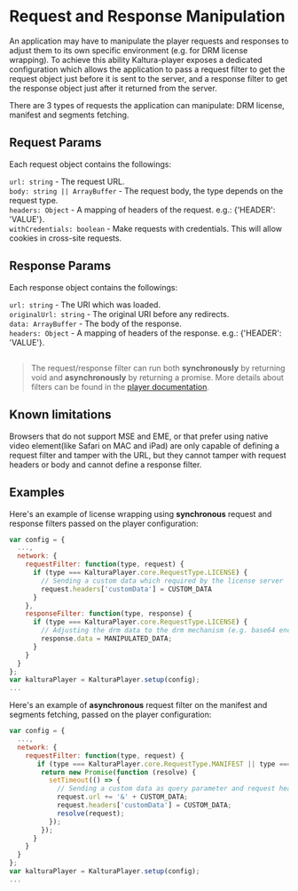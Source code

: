 # Request and Response Manipulation

An application may have to manipulate the player requests and responses to adjust them to its own specific environment (e.g. for DRM license wrapping).
To achieve this ability Kaltura-player exposes a dedicated configuration which allows the application to pass a request filter to get the request object just before it is sent to the server, and a response filter to get the response object just after it returned from the server.

There are 3 types of requests the application can manipulate: DRM license, manifest and segments fetching.

## Request Params

Each request object contains the followings:

`url: string` - The request URL.  
`body: string || ArrayBuffer` - The request body, the type depends on the request type.  
`headers: Object` - A mapping of headers of the request. e.g.: {'HEADER': 'VALUE'}.  
`withCredentials: boolean` - Make requests with credentials. This will allow cookies in cross-site requests.

## Response Params

Each response object contains the followings:

`url: string` - The URI which was loaded.  
`originalUrl: string` - The original URI before any redirects.  
`data: ArrayBuffer` - The body of the response.  
`headers: Object` - A mapping of headers of the response. e.g.: {'HEADER': 'VALUE'}.

##

> The request/response filter can run both **synchronously** by returning void and **asynchronously** by returning a promise.
> More details about filters can be found in the [player documentation](https://github.com/kaltura/playkit-js/blob/master/docs/configuration.md#confignetwork).

## Known limitations

Browsers that do not support MSE and EME, or that prefer using native video element(like Safari on MAC and iPad) are only capable of defining a request filter and tamper with the URL, but they cannot tamper with request headers or body and cannot define a response filter.

## Examples

Here's an example of license wrapping using **synchronous** request and response filters passed on the player configuration:

```js
var config = {
  ...,
  network: {
    requestFilter: function(type, request) {
      if (type === KalturaPlayer.core.RequestType.LICENSE) {
        // Sending a custom data which required by the license server
        request.headers['customData'] = CUSTOM_DATA
      }
    },
    responseFilter: function(type, response) {
      if (type === KalturaPlayer.core.RequestType.LICENSE) {
        // Adjusting the drm data to the drm mechanism (e.g. base64 encode/decode)
        response.data = MANIPULATED_DATA;
      }
    }
  }
};
var kalturaPlayer = KalturaPlayer.setup(config);
...
```

Here's an example of **asynchronous** request filter on the manifest and segments fetching, passed on the player configuration:

```js
var config = {
  ...,
  network: {
    requestFilter: function(type, request) {
       if (type === KalturaPlayer.core.RequestType.MANIFEST || type === KalturaPlayer.core.RequestType.SEGMENT) {
        return new Promise(function (resolve) {
          setTimeout(() => {
            // Sending a custom data as query parameter and request header
            request.url += '&' + CUSTOM_DATA;
            request.headers['customData'] = CUSTOM_DATA;
            resolve(request);
          });
        });
      }
    }
  }
};
var kalturaPlayer = KalturaPlayer.setup(config);
...
```
